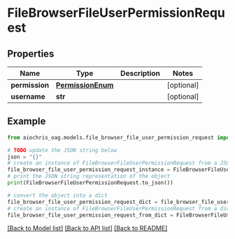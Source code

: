 # FileBrowserFileUserPermissionRequest


## Properties

Name | Type | Description | Notes
------------ | ------------- | ------------- | -------------
**permission** | [**PermissionEnum**](PermissionEnum.md) |  | [optional] 
**username** | **str** |  | [optional] 

## Example

```python
from aiochris_oag.models.file_browser_file_user_permission_request import FileBrowserFileUserPermissionRequest

# TODO update the JSON string below
json = "{}"
# create an instance of FileBrowserFileUserPermissionRequest from a JSON string
file_browser_file_user_permission_request_instance = FileBrowserFileUserPermissionRequest.from_json(json)
# print the JSON string representation of the object
print(FileBrowserFileUserPermissionRequest.to_json())

# convert the object into a dict
file_browser_file_user_permission_request_dict = file_browser_file_user_permission_request_instance.to_dict()
# create an instance of FileBrowserFileUserPermissionRequest from a dict
file_browser_file_user_permission_request_from_dict = FileBrowserFileUserPermissionRequest.from_dict(file_browser_file_user_permission_request_dict)
```
[[Back to Model list]](../README.md#documentation-for-models) [[Back to API list]](../README.md#documentation-for-api-endpoints) [[Back to README]](../README.md)


